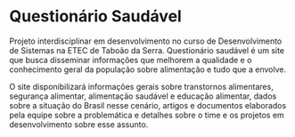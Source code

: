# Questionário Saudável
Projeto interdisciplinar em desenvolvimento no curso de Desenvolvimento de Sistemas na ETEC de Taboão da Serra. Questionário saudável é um site que busca disseminar informações que melhorem a qualidade e o conhecimento geral da população sobre alimentação e tudo que a envolve.

O site disponibilizará informações gerais sobre transtornos alimentares, segurança alimentar, alimentação saudável e educação alimentar, dados sobre a situação do Brasil nesse cenário, artigos e documentos elaborados pela equipe sobre a problemática e detalhes sobre o time e os projetos em desenvolvimento sobre esse assunto.
